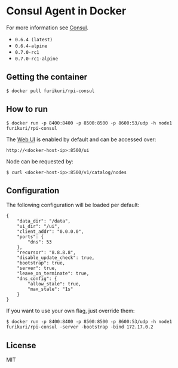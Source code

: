 # Consul Agent in Docker

For more information see [Consul](http://www.consul.io/).

* `0.6.4 (latest)`
* `0.6.4-alpine`
* `0.7.0-rc1`
* `0.7.0-rc1-alpine`

## Getting the container

	$ docker pull furikuri/rpi-consul

## How to run

	$ docker run -p 8400:8400 -p 8500:8500 -p 8600:53/udp -h node1 furikuri/rpi-consul


The [Web UI](http://www.consul.io/intro/getting-started/ui.html) is enabled by default and can be accessed over:

	http://<docker-host-ip>:8500/ui

Node can be requested by:

	$ curl <docker-host-ip>:8500/v1/catalog/nodes

## Configuration
The following configuration will be loaded per default:

	{
		"data_dir": "/data",
		"ui_dir": "/ui",
		"client_addr": "0.0.0.0",
		"ports": {
			"dns": 53
		},
		"recursor": "8.8.8.8",
		"disable_update_check": true,
	    "bootstrap": true,
	    "server": true,
	    "leave_on_terminate": true,
	    "dns_config": {
	        "allow_stale": true,
	        "max_stale": "1s"
	    }
	}

If you want to use your own flag, just override them:

	$ docker run -p 8400:8400 -p 8500:8500 -p 8600:53/udp -h node1 furikuri/rpi-consul -server -bootstrap -bind 172.17.0.2

## License

MIT
